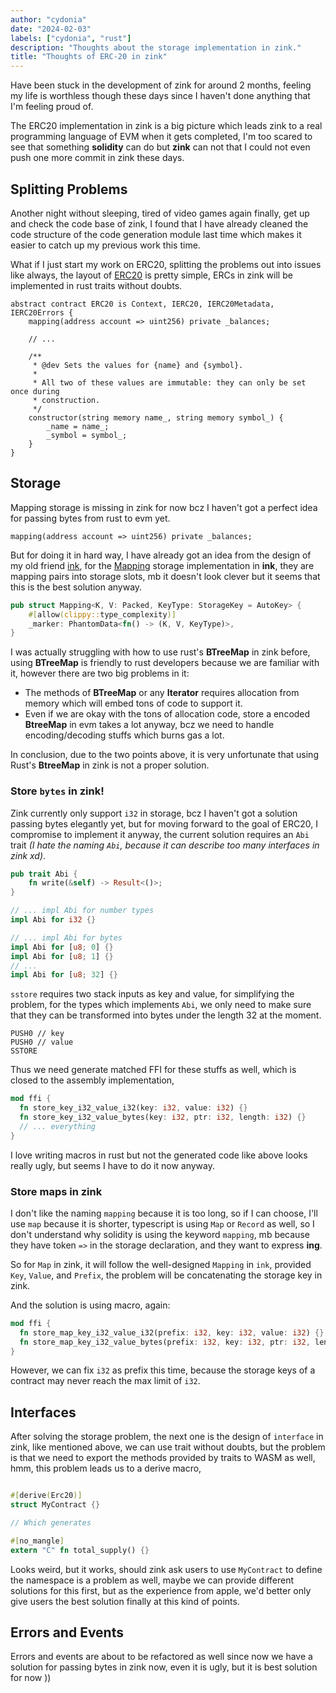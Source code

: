 ```yaml
---
author: "cydonia"
date: "2024-02-03"
labels: ["cydonia", "rust"]
description: "Thoughts about the storage implementation in zink."
title: "Thoughts of ERC-20 in zink"
---
```


Have been stuck in the development of zink for around 2 months, feeling my life is worthless though these days since 
I haven't done anything that I'm feeling proud of.

The ERC20 implementation in zink is a big picture which leads zink to a real programming language of EVM when it gets
completed, I'm too scared to see that something **solidity** can do but **zink** can not that I could not even push one 
more commit in zink these days.

## Splitting Problems

Another night without sleeping, tired of video games again finally, get up and check the code base of zink, I found that
I have already cleaned the code structure of the code generation module last time which makes it easier to catch up my 
previous work this time.

What if I just start my work on ERC20, splitting the problems out into issues like always, the layout of [ERC20][erc20] is 
pretty simple, ERCs in zink will be implemented in rust traits without doubts. 

```solidity
abstract contract ERC20 is Context, IERC20, IERC20Metadata, IERC20Errors {
    mapping(address account => uint256) private _balances;
    
    // ...
    
    /**
     * @dev Sets the values for {name} and {symbol}.
     *
     * All two of these values are immutable: they can only be set once during
     * construction.
     */
    constructor(string memory name_, string memory symbol_) {
        _name = name_;
        _symbol = symbol_;
    }
}
```


## Storage

Mapping storage is missing in zink for now bcz I haven't got a perfect idea for passing bytes from rust to evm yet.

```solidity
mapping(address account => uint256) private _balances;
```

But for doing it in hard way, I have already got an idea from the design of my old friend [ink][ink], for the [Mapping][ink-mapping]
storage implementation in **ink**, they are mapping pairs into storage slots, mb it doesn't look clever but it seems that this is 
the best solution anyway.

```rust
pub struct Mapping<K, V: Packed, KeyType: StorageKey = AutoKey> {
    #[allow(clippy::type_complexity)]
    _marker: PhantomData<fn() -> (K, V, KeyType)>,
}
```

I was actually struggling with how to use rust's **BTreeMap** in zink before, using **BTreeMap** is friendly to
rust developers because we are familiar with it, however there are two big problems in it:

- The methods of **BTreeMap** or any **Iterator** requires allocation from memory which will embed tons of code
to support it.
- Even if we are okay with the tons of allocation code, store a encoded **BtreeMap** in evm takes a lot anyway,
bcz we need to handle encoding/decoding stuffs which burns gas a lot.

In conclusion, due to the two points above, it is very unfortunate that using Rust's **BtreeMap** in zink is not 
a proper solution.

### Store `bytes` in zink!

Zink currently only support `i32` in storage, bcz I haven't got a solution passing bytes elegantly yet, but for moving forward
to the goal of ERC20, I compromise to implement it anyway, the current solution requires an `Abi` trait _(I hate the naming `Abi`, 
because it can describe too many interfaces in zink xd)_.

```rust
pub trait Abi {
    fn write(&self) -> Result<()>;
}

// ... impl Abi for number types
impl Abi for i32 {}

// ... impl Abi for bytes 
impl Abi for [u8; 0] {}
impl Abi for [u8; 1] {}
// ...
impl Abi for [u8; 32] {}
```

`sstore` requires two stack inputs as key and value, for simplifying the problem, for the types which implements `Abi`, we only need to 
make sure that they can be transformed into bytes under the length 32 at the moment.

```yul
PUSH0 // key
PUSH0 // value
SSTORE
```

Thus we need generate matched FFI for these stuffs as well, which is closed to the assembly implementation,

```rust
mod ffi { 
  fn store_key_i32_value_i32(key: i32, value: i32) {}
  fn store_key_i32_value_bytes(key: i32, ptr: i32, length: i32) {}
  // ... everything
}
```

I love writing macros in rust but not the generated code like above looks really ugly, but seems I have to do it now anyway.


### Store maps in zink

I don't like the naming `mapping` because it is too long, so if I can choose, I'll use `map` because it is shorter, typescript is using `Map` 
or `Record` as well, so I don't understand why solidity is using the keyword `mapping`, mb because they have token `=>` in the storage declaration,
and they want to express **ing**.

So for `Map` in zink, it will follow the well-designed `Mapping` in `ink`, provided `Key`, `Value`, and `Prefix`, the problem will be concatenating
the storage key in zink.

And the solution is using macro, again:

```rust
mod ffi {
  fn store_map_key_i32_value_i32(prefix: i32, key: i32, value: i32) {}
  fn store_map_key_i32_value_bytes(prefix: i32, key: i32, ptr: i32, length: i32) {}
}
```
However, we can fix `i32` as prefix this time, because the storage keys of a contract may never reach the max limit of `i32`. 

## Interfaces

After solving the storage problem, the next one is the design of `interface` in zink, like mentioned above, we can use trait without doubts, but the 
problem is that we need to export the methods provided by traits to WASM as well, hmm, this problem leads us to a derive macro,

```rust

#[derive(Erc20)]
struct MyContract {}

// Which generates

#[no_mangle]
extern "C" fn total_supply() {}
```

Looks weird, but it works, should zink ask users to use `MyContract` to define the namespace is a problem as well, maybe we can provide different 
solutions for this first, but as the experience from apple, we'd better only give users the best solution finally at this kind of points.

## Errors and Events

Errors and events are about to be refactored as well since now we have a solution for passing bytes in zink now, even it is ugly, but it is best
solution for now ))

[ink]: https://github.com/paritytech/ink
[ink-mapping]: https://docs.rs/ink/latest/ink/storage/struct.Mapping.html
[erc20]: https://github.com/OpenZeppelin/openzeppelin-contracts/blob/master/contracts/token/ERC20/ERC20.sol
